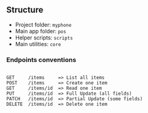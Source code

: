 ## Structure

- Project folder: `myphone`
- Main app folder: `pos`
- Helper scripts: `scripts`
- Main utilities: `core`

### Endpoints conventions

```

GET     /items     => List all items
POST    /items     => Create one item
GET     /items/id  => Read one item
PUT     /items/id  => Full Update (all fields)
PATCH   /items/id  => Partial Update (some fields)
DELETE  /items/id  => Delete one item

```
